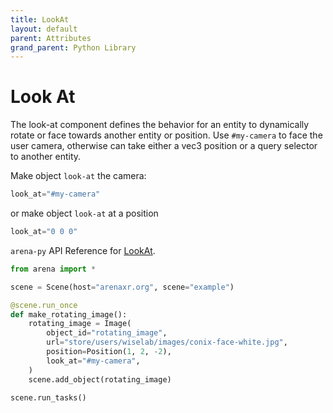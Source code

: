 ```yaml
---
title: LookAt
layout: default
parent: Attributes
grand_parent: Python Library
---
```


# Look At

The look-at component defines the behavior for an entity to dynamically rotate or face towards another entity or position. Use `#my-camera` to face the user camera, otherwise can take either a vec3 position or a query selector to another entity.

Make object `look-at` the camera:
```python
look_at="#my-camera"
```
or make object `look-at` at a position
```python
look_at="0 0 0"
```

`arena-py` API Reference for [LookAt](/content/python-api/attributes/look_at).

```python
from arena import *

scene = Scene(host="arenaxr.org", scene="example")

@scene.run_once
def make_rotating_image():
    rotating_image = Image(
        object_id="rotating_image",
        url="store/users/wiselab/images/conix-face-white.jpg",
        position=Position(1, 2, -2),
        look_at="#my-camera",
    )
    scene.add_object(rotating_image)

scene.run_tasks()
```
